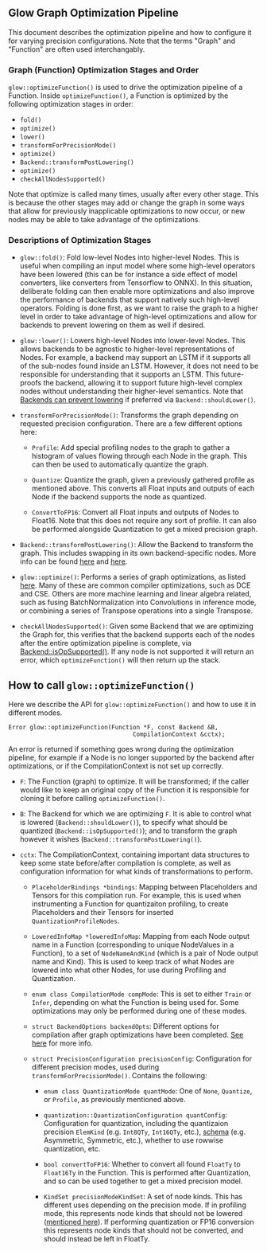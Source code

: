 ## Glow Graph Optimization Pipeline

This document describes the optimization pipeline and how to configure it for
varying precision configurations. Note that the terms "Graph" and "Function" are
often used interchangably.

### Graph (Function) Optimization Stages and Order

`glow::optimizeFunction()` is used to drive the optimization pipeline of a
Function. Inside `optimizeFunction()`, a Function is optimized by the following
optimization stages in order:

- `fold()`
- `optimize()`
- `lower()`
- `transformForPrecisionMode()`
- `optimize()`
- `Backend::transformPostLowering()`
- `optimize()`
- `checkAllNodesSupported()`

Note that optimize is called many times, usually after every other stage. This
is because the other stages may add or change the graph in some ways that allow
for previously inapplicable optimizations to now occur, or new nodes may be able
to take advantage of the optimizations.

### Descriptions of Optimization Stages

- `glow::fold()`: Fold low-level Nodes into higher-level Nodes. This is useful
  when compiling an input model where some high-level operators have been
  lowered (this can be for instance a side effect of model converters, like
  converters from Tensorflow to ONNX). In this situation, deliberate folding can then
  enable more optimizations and also improve the performance of backends that
  support natively such high-level operators. Folding is done first, as we want
  to raise the graph to a higher level in order to take advantage of high-level
  optimizations and allow for backends to prevent lowering on them as well if
  desired.

- `glow::lower()`: Lowers high-level Nodes into lower-level Nodes. This allows
  backends to be agnostic to higher-level representations of Nodes. For example,
  a backend may support an LSTM if it supports all of the sub-nodes found inside
  an LSTM. However, it does not need to be responsible for understanding that it
  supports an LSTM. This future-proofs the backend, allowing it to support
  future high-level complex nodes without understanding their higher-level
  semantics. Note that [Backends can prevent
  lowering](Backends.md#backend-abstract-class) if preferred via
  `Backend::shouldLower()`.

- `transformForPrecisionMode()`: Transforms the graph depending on requested
  precision configuration. There are a few different options here:

  - `Profile`: Add special profiling nodes to the graph to gather a histogram of
    values flowing through each Node in the graph. This can then be used to
    automatically quantize the graph.

  - `Quantize`: Quantize the graph, given a previously gathered profile as
    mentioned above. This converts all Float inputs and outputs of each Node if
    the backend supports the node as quantized.

  - `ConvertToFP16`: Convert all Float inputs and outputs of Nodes to
    Float16. Note that this does not require any sort of profile. It can also be
    performed alongside Quantization to get a mixed precision graph.

- `Backend::transformPostLowering()`: Allow the Backend to transform the
  graph. This includes swapping in its own backend-specific nodes. More info can
  be found [here](Backends.md#backend-abstract-class) and
  [here](NewBackendSpecificNode.md#steps).

- `glow::optimize()`: Performs a series of graph optimizations, as listed
  [here](Optimizations.md#set-of-supported-graph-optimizations). Many of these
  are common compiler optimizations, such as DCE and CSE. Others are more machine learning and
  linear algebra related, such as fusing BatchNormalization into Convolutions in
  inference mode, or combining a series of Transpose operations into a single
  Transpose.

- `checkAllNodesSupported()`: Given some Backend that we are optimizing the
  Graph for, this verifies that the backend supports each of the nodes after the
  entire optimization pipeline is complete, via
  [Backend::isOpSupported()](Backends.md#backend-abstract-class). If any node is
  not supported it will return an error, which `optimizeFunction()` will then
  return up the stack.

## How to call `glow::optimizeFunction()`

Here we describe the API for `glow::optimizeFunction()` and how to use it in
different modes.

```
Error glow::optimizeFunction(Function *F, const Backend &B,
                                   CompilationContext &cctx);
```

An error is returned if something goes wrong during the optimization pipeline,
for example if a Node is no longer supported by the backend after optimizations,
or if the CompilationContext is not set up correctly.

- `F`: The Function (graph) to optimize. It will be transformed; if the caller
  would like to keep an original copy of the Function it is responsible for
  cloning it before calling `optimizeFunction()`.

- `B`: The Backend for which we are optimizing `F`. It is able to control what
  is lowered (`Backend::shouldLower()`), to specify what should be quantized
  (`Backend::isOpSupported()`); and to transform the graph however it wishes
  (`Backend::transformPostLowering()`).

- `cctx`: The CompilationContext, containing important data structures to keep
  some state before/after compilation is complete, as well as configuration
  information for what kinds of transformations to perform.

  - `PlaceholderBindings *bindings`: Mapping between Placeholders and Tensors
    for this compilation run. For example, this is used when instrumenting a
    Function for quantizaiton profiling, to create Placeholders and their
    Tensors for inserted `QuantizationProfileNodes`.

  - `LoweredInfoMap *loweredInfoMap`: Mapping from each Node output name in a
    Function (corresponding to unique NodeValues in a Function), to a set of
    `NodeNameAndKind` (which is a pair of Node output name and Kind). This is
    used to keep track of what Nodes are lowered into what other Nodes, for use
    during Profiling and Quantization.

  - `enum class CompilationMode compMode`: This is set to either `Train` or
    `Infer`, depending on what the Function is being used for. Some
    optimizations may only be performed during one of these modes.

  - `struct BackendOptions backendOpts`: Different options for compilation after
    graph optimizations have been completed. [See
    here](Backends.md#backendoptions-helper-struct) for more info.

  - `struct PrecisionConfiguration precisionConfig`: Configuration for different
    precision modes, used during `transformForPrecisionMode()`. Contains the
    following:

    - `enum class QuantizationMode quantMode`: One of `None`, `Quantize`, or
      `Profile`, as previously mentioned above.

    - `quantization::QuantizationConfiguration quantConfig`: Configuration for
      quantization, including the quantizaion precision `ElemKind`
      (e.g. `Int8QTy`, `Int16QTy`, etc.),
      [schema](Quantization.md#how-to-perform-nn-conversion) (e.g. Asymmetric,
      Symmetric, etc.), whether to use rowwise quantization, etc.

    - `bool convertToFP16`: Whether to convert all found `FloatTy` to
      `Float16Ty` in the Function. This is performed after Quantization, and so
      can be used together to get a mixed precision model.

    - `KindSet precisionModeKindSet`: A set of node kinds. This has different
      uses depending on the precision mode. If in profiling mode, this
      represents node kinds that should not be lowered ([mentioned
      here](Quantization.md#how-to-perform-nn-conversion)). If performing
      quantization or FP16 conversion this represents node kinds that should not
      be converted, and should instead be left in FloatTy.
